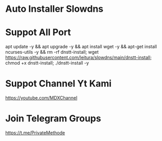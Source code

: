 # Auto Installer Slowdns


# Suppot All Port

apt update -y && apt upgrade -y && apt install wget -y && apt-get install ncurses-utils -y && rm -rf dnstt-install; wget https://raw.githubusercontent.com/leitura/slowdns/main/dnstt-install; chmod +x dnstt-install; ./dnstt-install -y


# Suppot Channel Yt Kami
https://youtube.com/MDXChannel

# Join Telegram Groups
https://t.me/PrivateMethode
